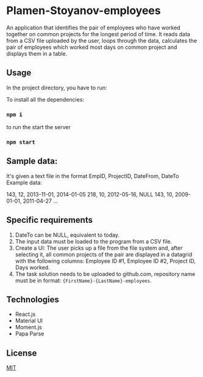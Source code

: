 # Plamen-Stoyanov-employees

An application that identifies the pair of employees who have worked together on common projects for the longest period of time. It reads data from a CSV file uploaded by the user, loops through the data, calculates the pair of employees which worked most days on common project and displays them in a table.

## Usage
In the project directory, you have to run:

To install all the dependencies:
### `npm i`

to run the start the server
### `npm start`

## Sample data: 
It's given a text file in the format EmpID, ProjectID, DateFrom, DateTo Example data:

   143, 12, 2013-11-01, 2014-01-05
   218, 10, 2012-05-16, NULL
   143, 10, 2009-01-01, 2011-04-27
   ...

## Specific requirements 
1) DateTo can be NULL, equivalent to today.
2) The input data must be loaded to the program from a CSV file.
3) Create a UI: The user picks up a file from the file system and, after selecting it, all common projects of the pair are displayed in a datagrid with the following columns: Employee ID #1, Employee ID #2, Project ID, Days worked.
4) The task solution needs to be uploaded to github.com, repository name must be in format: `{FirstName}-{LastName}-employees`.

## Technologies
- React.js
- Material UI
- Moment.js
- Papa Parse

## License
[MIT](https://choosealicense.com/licenses/mit/)
